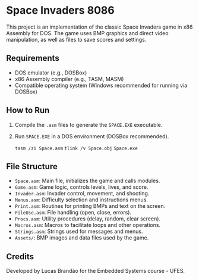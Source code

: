 # Space Invaders 8086

This project is an implementation of the classic Space Invaders game in x86 Assembly for DOS. The game uses BMP graphics and direct video manipulation, as well as files to save scores and settings.

## Requirements
- DOS emulator (e.g., DOSBox)
- x86 Assembly compiler (e.g., TASM, MASM)
- Compatible operating system (Windows recommended for running via DOSBox)

## How to Run
1. Compile the `.asm` files to generate the `SPACE.EXE` executable.
2. Run `SPACE.EXE` in a DOS environment (DOSBox recommended).
    
    `tasm /zi Space.asm`
    `tlink /v Space.obj`
    `Space.exe`

## File Structure
- `Space.asm`: Main file, initializes the game and calls modules.
- `Game.asm`: Game logic, controls levels, lives, and score.
- `Invader.asm`: Invader control, movement, and shooting.
- `Menus.asm`: Difficulty selection and instructions menus.
- `Print.asm`: Routines for printing BMPs and text on the screen.
- `FileUse.asm`: File handling (open, close, errors).
- `Procs.asm`: Utility procedures (delay, random, clear screen).
- `Macros.asm`: Macros to facilitate loops and other operations.
- `Strings.asm`: Strings used for messages and menus.
- `Assets/`: BMP images and data files used by the game.

## Credits
Developed by Lucas Brandão for the Embedded Systems course - UFES.
